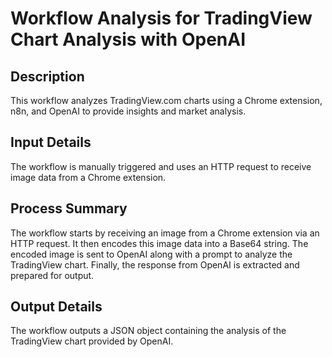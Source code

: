 # Workflow Analysis for TradingView Chart Analysis with OpenAI

## Description
This workflow analyzes TradingView.com charts using a Chrome extension, n8n, and OpenAI to provide insights and market analysis.

## Input Details
The workflow is manually triggered and uses an HTTP request to receive image data from a Chrome extension. 

## Process Summary
The workflow starts by receiving an image from a Chrome extension via an HTTP request. It then encodes this image data into a Base64 string. The encoded image is sent to OpenAI along with a prompt to analyze the TradingView chart. Finally, the response from OpenAI is extracted and prepared for output.

## Output Details
The workflow outputs a JSON object containing the analysis of the TradingView chart provided by OpenAI.
